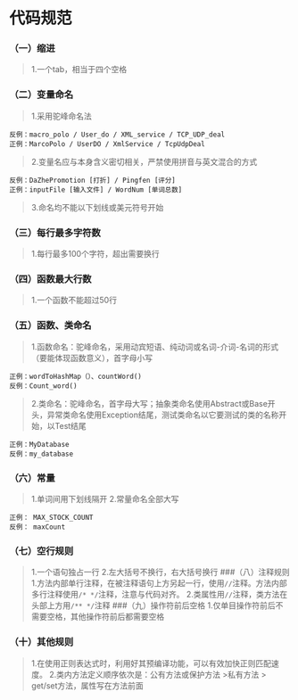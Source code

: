 # 代码规范
### （一）缩进
>1.一个tab，相当于四个空格
### （二）变量命名
>1.采用驼峰命名法
```
反例：macro_polo / User_do / XML_service / TCP_UDP_deal
正例：MarcoPolo / UserDO / XmlService / TcpUdpDeal 
```
>2.变量名应与本身含义密切相关，严禁使用拼音与英文混合的方式
```
反例：DaZhePromotion [打折] / Pingfen [评分]
正例：inputFile [输入文件] / WordNum [单词总数]
```
>3.命名均不能以下划线或美元符号开始
### （三）每行最多字符数
>1.每行最多100个字符，超出需要换行
### （四）函数最大行数
>1.一个函数不能超过50行
### （五）函数、类命名
>1.函数命名：驼峰命名，采用动宾短语、纯动词或名词-介词-名词的形式（要能体现函数意义），首字母小写
```
正例：wordToHashMap（）、countWord()
反例：Count_word()
```
>2.类命名：驼峰命名，首字母大写；抽象类命名使用Abstract或Base开头，异常类命名使用Exception结尾，测试类命名以它要测试的类的名称开始，以Test结尾
```
正例：MyDatabase
反例：my_database
```
### （六）常量
>1.单词间用下划线隔开
2.常量命名全部大写
```
正例： MAX_STOCK_COUNT
反例： maxCount
```
### （七）空行规则
>1.一个语句独占一行
>2.左大括号不换行，右大括号换行
###（八）注释规则
>1.方法内部单行注释，在被注释语句上方另起一行，使用`//`注释。方法内部多行注释使用`/* */`注释，注意与代码对齐。
2.类属性用`//`注释，类方法在头部上方用`/** */`注释
###（九）操作符前后空格
>1.仅单目操作符前后不需要空格，其他操作符前后都需要空格
### （十）其他规则
>1.在使用正则表达式时，利用好其预编译功能，可以有效加快正则匹配速度。
2.类内方法定义顺序依次是：公有方法或保护方法 >私有方法 > get/set方法，属性写在方法前面


